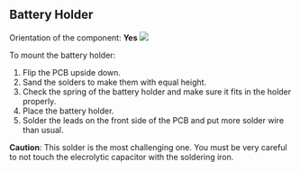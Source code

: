 ## Battery Holder

Orientation of the component: **Yes**
![](http://github.com/tinusaur/guides/blob/master/docs/images/Battery%20Holder.jpg)

To mount the battery holder:

1. Flip the PCB upside down.
2. Sand the solders to make them with equal hеight.
3. Check the spring of the battery holder and make sure it fits in the holder properly.
4. Place the battery holder.
5. Solder the leads on the front side of the PCB and put more solder wire than usual.


**Caution**: This solder is the most challenging one. You must be very careful to not touch the elecrolytic capacitor with the soldering iron.
